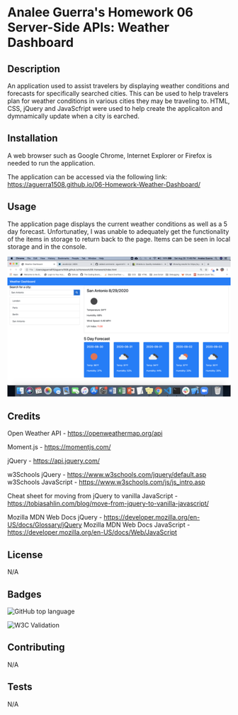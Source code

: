 # Analee Guerra's Homework 06 Server-Side APIs: Weather Dashboard

## Description

An application used to assist travelers by displaying weather conditions and forecasts for specifically searched cities. This can be used to help travelers plan for weather conditions in various cities they may be traveling to. HTML, CSS, jQuery and JavaScfript were used to help create the applicaiton and dymnamically update when a city is earched. 

## Installation

A web browser such as Google Chrome, Internet Explorer or Firefox is needed to run the application.

The application can be accessed via the following link: https://aguerra1508.github.io/06-Homework-Weather-Dashboard/

## Usage 

The application page displays the current weather conditions as well as a 5 day forecast. Unfortunatley, I was unable to adequately get the functionality of the items in storage to return back to the page. Items can be seen in local storage and in the console.

![AEGHomework06](2020-08-29-23-49-45.png)

## Credits

Open Weather API - https://openweathermap.org/api

Moment.js - https://momentjs.com/

jQuery - https://api.jquery.com/

w3Schools jQuery - https://www.w3schools.com/jquery/default.asp
w3Schools JavaScript - https://www.w3schools.com/js/js_intro.asp

Cheat sheet for moving from jQuery to vanilla JavaScript - https://tobiasahlin.com/blog/move-from-jquery-to-vanilla-javascript/

Mozilla MDN Web Docs jQuery - https://developer.mozilla.org/en-US/docs/Glossary/jQuery
Mozilla MDN Web Docs JavaScript - https://developer.mozilla.org/en-US/docs/Web/JavaScript

## License

N/A

## Badges

![GitHub top language](https://img.shields.io/github/languages/top/aguerra1508/06-Homework-Weather-Dashboard)

![W3C Validation](https://img.shields.io/w3c-validation/html?targetUrl=https%3A%2F%2Faguerra1508.github.io%2F06-Homework-Weather-Dashboard%2F)

## Contributing

N/A

## Tests

N/A